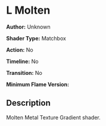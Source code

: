# L Molten

**Author:** Unknown

**Shader Type:** Matchbox

**Action:** No

**Timeline:** No

**Transition:** No

**Minimum Flame Version:** 


## Description
Molten Metal Texture Gradient shader.
